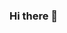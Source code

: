 ### Hi there 👋

<!--
**niharika-0427/niharika-0427** is a ✨ _special_ ✨ repository because its `README.md` (this file) appears on your GitHub profile.

Here are some ideas to get you started:

- 🔭 I’m currently working on Web Application
- 🌱 I’m currently learning Web App's
- 👯 I’m looking to collaborate on Web Developer
- 🤔 I’m looking for help with Tester
- 💬 Ask me about ...
- 📫 How to reach me: s559357@nwmissouri.edu
- 😄 Pronouns: she/Her
- ⚡ Fun fact: Simplicity
-->
